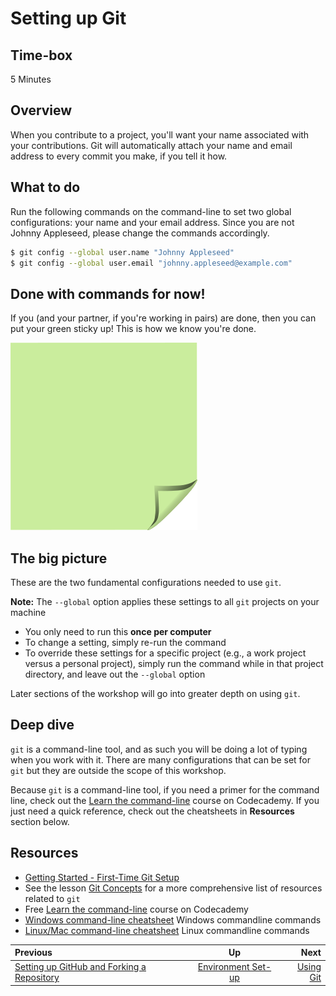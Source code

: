 <!-- begin auto-generated title section -->
# Setting up Git
<!-- end auto-generated section -->


## Time-box

5 Minutes


## Overview

When you contribute to a project, you'll want your name associated with your contributions. Git will automatically attach your name and email address to every commit you make, if you tell it how.


## What to do

Run the following commands on the command-line to set two global configurations: your name and your email address. Since you are not Johnny Appleseed, please change the commands accordingly.

```bash
$ git config --global user.name "Johnny Appleseed"
$ git config --global user.email "johnny.appleseed@example.com"
```

## Done with commands for now!

If you (and your partner, if you're working in pairs) are done, then you can put your green sticky up! This is how we know you're done.

![green sticky note](images/Sticky-Note-02-Green-300px.png)

## The big picture

These are the two fundamental configurations needed to use `git`.

**Note:** The `--global` option applies these settings to all `git` projects on your machine
* You only need to run this **once per computer**
* To change a setting, simply re-run the command
* To override these settings for a specific project (e.g., a work project versus a personal project), simply run the command while in that project directory, and leave out the `--global` option

Later sections of the workshop will go into greater depth on using `git`.

## Deep dive

`git` is a command-line tool, and as such you will be doing a lot of typing when you work with it. There are many configurations that can be set for `git` but they are outside the scope of this workshop.

Because `git` is a command-line tool, if you need a primer for the command line, check out the [Learn the command-line](https://www.codecademy.com/learn/learn-the-command-line) course on Codecademy. If you just need a quick reference, check out the cheatsheets in **Resources** section below.


## Resources

* [Getting Started - First-Time Git Setup](https://git-scm.com/book/en/v2/Getting-Started-First-Time-Git-Setup)
* See the lesson [Git Concepts](./git_concepts.md) for a more comprehensive list of resources related to `git`
* Free [Learn the command-line](https://www.codecademy.com/learn/learn-the-command-line) course on Codecademy
* [Windows command-line cheatsheet](http://www.cs.columbia.edu/~sedwards/classes/2017/1102-spring/Command%20Prompt%20Cheatsheet.pdf) Windows commandline commands
* [Linux/Mac command-line cheatsheet](https://files.fosswire.com/2007/08/fwunixref.pdf) Linux commandline commands

<!-- begin auto-generated nav-links section -->
| Previous | Up | Next |
|:---------|:---:|-----:|
| [Setting up GitHub and Forking a Repository](./github_setup.md) | [Environment Set-up](./environment_overview.md) | [Using Git](./git_overview.md) |
<!-- end auto-generated section -->
